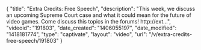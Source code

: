 {
    "title": "Extra Credits: Free Speech",
    "description": "This week, we discuss an upcoming Supreme Court case and what it could mean for the future of video games. Come discuss this topics in the forums! http:\/\/ext...",
    "videoid": "191803",
    "date_created": "1406055197",
    "date_modified": "1418181774",
    "type": "captivate",
    "layout": "video",
    "url": "\/v\/extra-credits-free-speech\/191803"
}